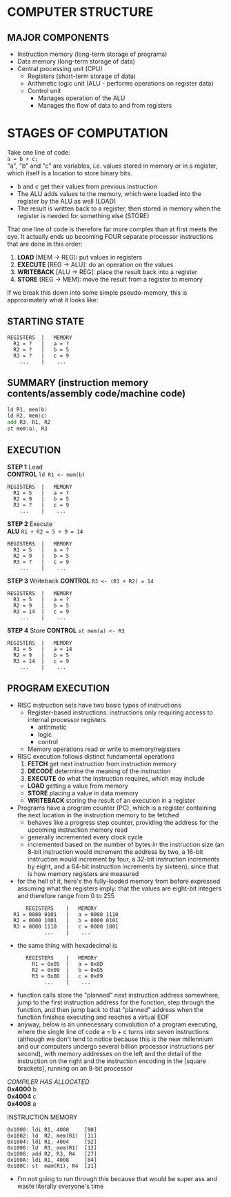 # COMPUTER STRUCTURE #
MAJOR COMPONENTS
----------------
* Instruction memory (long-term storage of programs)
* Data memory (long-term storage of data)
* Central processing unit (CPU)
  * Registers (short-term storage of data)
  * Arithmetic logic unit (ALU - performs operations on register data)
  * Control unit
    * Manages operation of the ALU
    * Manages the flow of data to and from registers

# STAGES OF COMPUTATION #
Take one line of code:  
`a = b + c;`  
"a", "b" and "c" are variables, i.e. values stored in memory or in a register, which itself is a location to store binary bits.
* b and c get their values from previous instruction
* The ALU adds values to the memory, which were loaded into the register by the ALU as well (LOAD)
* The result is written back to a register, then stored in memory when the register is needed for something else (STORE)

That one line of code is therefore far more complex than at first meets the eye. It actually ends up becoming FOUR separate processor instructions that are done in this order:
1. **LOAD** [MEM -> REG]: put values in registers
2. **EXECUTE** [REG -> ALU]: do an operation on the values
3. **WRITEBACK** [ALU -> REG]: place the result back into a register
4. **STORE** [REG -> MEM]: move the result from a register to memory

If we break this down into some simple pseudo-memory, this is approximately what it looks like:

STARTING STATE
--------------
```text
REGISTERS  |   MEMORY 
  R1 = ?   |   a = ?  
  R2 = ?   |   b = 5  
  R3 = ?   |   c = 9  
    ...    |    ...   
```

SUMMARY (instruction memory contents/assembly code/machine code)
----------------------------------------------------------------
```asm
ld R1, mem(b)
ld R2, mem(c)
add R3, R1, R2
st mem(a), R3
```

EXECUTION
---------------
**STEP 1** Load  
**CONTROL** `ld R1 <- mem(b)`
```text
REGISTERS  |   MEMORY
  R1 = 5   |   a = ?
  R2 = 9   |   b = 5
  R3 = ?   |   c = 9
    ...    |    ...
```

**STEP 2** Execute  
**ALU** `R1 + R2 = 5 + 9 = 14`
```text
REGISTERS  |   MEMORY
  R1 = 5   |   a = ?
  R2 = 9   |   b = 5
  R3 = ?   |   c = 9
    ...    |    ...
```

**STEP 3** Writeback
**CONTROL** `R3 <- (R1 + R2) = 14`
```text
REGISTERS  |   MEMORY
  R1 = 5   |   a = ?
  R2 = 9   |   b = 5
  R3 = 14  |   c = 9
    ...    |    ...
```

**STEP 4** Store
**CONTROL** `st mem(a) <- R3`
```text
REGISTERS  |   MEMORY
  R1 = 5   |   a = 14
  R2 = 9   |   b = 5
  R3 = 14  |   c = 9
    ...    |    ...
```

PROGRAM EXECUTION
-----------------
* RISC instruction sets have two basic types of instructions
  * Register-based instructions: instructions only requiring access to
    internal processor registers
    * arithmetic
    * logic
    * control
  * Memory operations read or write to memory/registers
* RISC execution follows distinct fundamental operations
  1. **FETCH** get next instruction from instruction memory
  2. **DECODE** determine the meaning of the instruction
  3. **EXECUTE** do what the instruction requires, which may include
    * **LOAD** getting a value from memory
    * **STORE** placing a value in data memory
    * **WRITEBACK** storing the result of an execution in a register
* Programs have a program counter (PC), which is a register containing the
  next location in the instruction memory to be fetched
  * behaves like a progress step counter, providing the address for the
    upcoming instruction memory read
  * generally incremented every clock cycle
  * incremented based on the number of bytes in the instruction size (an
    8-bit instruction would increment the address by two, a 16-bit
    instruction would increment by four, a 32-bit instruction increments
    by eight, and a 64-bit instruction increments by sixteen), since that
    is how memory registers are measured
* for the hell of it, here's the fully-loaded memory from before expressed
  assuming what the registers imply: that the values are eight-bit integers
  and therefore range from 0 to 255
```text
      REGISTERS    |   MEMORY
  R1 = 0000 0101   |   a = 0000 1110
  R2 = 0000 1001   |   b = 0000 0101
  R3 = 0000 1110   |   c = 0000 1001
            ...    |    ...
```
* the same thing with hexadecimal is
```text
      REGISTERS    |   MEMORY
        R1 = 0x05  |   a = 0x0D
        R2 = 0x09  |   b = 0x05
        R3 = 0x0D  |   c = 0x09
            ...    |    ...
```
* function calls store the "planned" next instruction address somewhere, jump
  to the first instruction address for the function, step through the function,
  and then jump back to that "planned" address when the function finishes
  executing and reaches a virtual EOF
* anyway, below is an unnecessary convolution of a program executing, where the
  single line of code a = b + c turns into seven instructions (although we don't
  tend to notice because this is the new millennium and our computers undergo
  several billion processor instructions per second), with memory addresses on
  the left and the detail of the instruction on the right and the instruction
  encoding in the [square brackets], running on an 8-bit processor

_COMPILER HAS ALLOCATED_  
**0x4000** b  
**0x4004** c  
**0x4008** a  

INSTRUCTION MEMORY
```text
0x1000: ldi R1, 4000     [90]
0x1002: ld  R2, mem(R1)  [11]
0x1004: ldi R1, 4004     [92]
0x1006: ld  R3, mem(R1)  [12]
0x1008: add R2, R3, R4   [27]
0x100A: ldi R1, 4008     [84]
0x100C: st  mem(R1), R4  [21]
```
* I'm not going to run through this because that would be super ass and waste
  literally everyone's time
